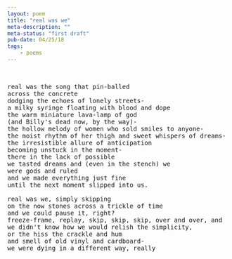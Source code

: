 ```yaml
---
layout: poem
title: "real was we"
meta-description: ""
meta-status: "first draft"
pub-date: 04/25/18
tags: 
    - poems
---
```

<pre class="stanza">


real was the song that pin-balled 
across the concrete 
dodging the echoes of lonely streets-
a milky syringe floating with blood and dope
the warm miniature lava-lamp of god 
(and Billy's dead now, by the way)-
the hollow melody of women who sold smiles to anyone-
the moist rhythm of her thigh and sweet whispers of dreams-
the irresistible allure of anticipation
becoming unstuck in the moment-
there in the lack of possible 
we tasted dreams and (even in the stench) we
were gods and ruled
and we made everything just fine
until the next moment slipped into us.

real was we, simply skipping 
on the now stones across a trickle of time
and we could pause it, right?
freeze-frame, replay, skip, skip, skip, over and over, and
we didn't know how we would relish the simplicity, 
or the hiss the crackle and hum 
and smell of old vinyl and cardboard-
we were dying in a different way, really


</pre>







